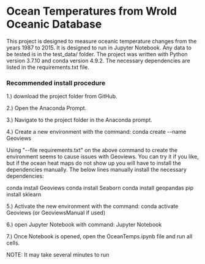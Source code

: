 # Ocean Temperatures from Wrold Oceanic Database

This project is designed to measure oceanic temperature changes from the years 1987 to 2015. It is designed to run in Jupyter Notebook. Any data to be tested is in the test_data/ folder. The project was written with Python version 3.7.10 and conda version 4.9.2. The necessary dependencies are listed in the requirements.txt file. 

### Recommended install procedure

1.) download the project folder from GitHub. 

2.) Open the Anaconda Prompt.

3.) Navigate to the project folder in the Anaconda prompt.

4.) Create a new environment with the command: conda create --name Geoviews 

Using "--file requirements.txt" on the above command to create the environment seems to cause issues with Geoviews. You can try it if you like, but if the ocean heat maps do not show up you will have to install the dependencies manually. The below lines manually install the necessary dependencies:

conda install Geoviews
conda install Seaborn
conda install geopandas
pip install sklearn

5.) Activate the new environment with the command: conda activate Geoviews (or GeoviewsManual if used)

6.) open Jupyter Notebook with command: Jupyter Notebook

7.) Once Notebook is opened, open the OceanTemps.ipynb file and run all cells.

NOTE: It may take several minutes to run


